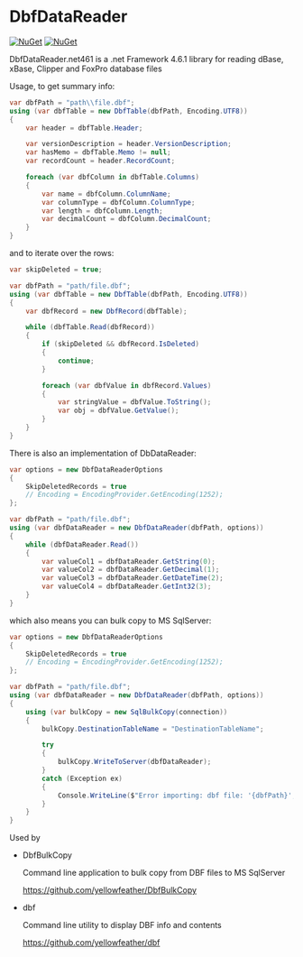 # DbfDataReader

[![NuGet](https://img.shields.io/nuget/dt/DbfDataReader.svg)](https://www.nuget.org/packages/DbfDataReader.net461) 
[![NuGet](https://img.shields.io/nuget/vpre/DbfDataReader.svg)](https://www.nuget.org/packages/DbfDataReader.net461)

DbfDataReader.net461 is a .net Framework 4.6.1 library for reading dBase, xBase, Clipper and FoxPro database files

Usage, to get summary info:

```csharp
var dbfPath = "path\\file.dbf";
using (var dbfTable = new DbfTable(dbfPath, Encoding.UTF8))
{
    var header = dbfTable.Header;

    var versionDescription = header.VersionDescription;
    var hasMemo = dbfTable.Memo != null;
    var recordCount = header.RecordCount;

    foreach (var dbfColumn in dbfTable.Columns)
    {
        var name = dbfColumn.ColumnName;
        var columnType = dbfColumn.ColumnType;
        var length = dbfColumn.Length;
        var decimalCount = dbfColumn.DecimalCount;
    }
}
```

and to iterate over the rows:

```csharp
var skipDeleted = true;

var dbfPath = "path/file.dbf";
using (var dbfTable = new DbfTable(dbfPath, Encoding.UTF8))
{        
    var dbfRecord = new DbfRecord(dbfTable);

    while (dbfTable.Read(dbfRecord))
    {
        if (skipDeleted && dbfRecord.IsDeleted)
        {
            continue;
        }

        foreach (var dbfValue in dbfRecord.Values)
        {
            var stringValue = dbfValue.ToString();
            var obj = dbfValue.GetValue();
        }
    }
}
```

There is also an implementation of DbDataReader:

```csharp
var options = new DbfDataReaderOptions
{
    SkipDeletedRecords = true
    // Encoding = EncodingProvider.GetEncoding(1252);
};

var dbfPath = "path/file.dbf";
using (var dbfDataReader = new DbfDataReader(dbfPath, options))
{
    while (dbfDataReader.Read())
    {
        var valueCol1 = dbfDataReader.GetString(0);
        var valueCol2 = dbfDataReader.GetDecimal(1);
        var valueCol3 = dbfDataReader.GetDateTime(2);
        var valueCol4 = dbfDataReader.GetInt32(3);
    }
}
```

which also means you can bulk copy to MS SqlServer:

```csharp
var options = new DbfDataReaderOptions
{
    SkipDeletedRecords = true
    // Encoding = EncodingProvider.GetEncoding(1252);
};

var dbfPath = "path/file.dbf";
using (var dbfDataReader = new DbfDataReader(dbfPath, options))
{
    using (var bulkCopy = new SqlBulkCopy(connection))
    {
        bulkCopy.DestinationTableName = "DestinationTableName";

        try
        {
            bulkCopy.WriteToServer(dbfDataReader);
        }
        catch (Exception ex)
        {
            Console.WriteLine($"Error importing: dbf file: '{dbfPath}', exception: {ex.Message}");
        }
    }
}
```

Used by 

- DbfBulkCopy

    Command line application to bulk copy from DBF files to MS SqlServer
    
    https://github.com/yellowfeather/DbfBulkCopy

- dbf

    Command line utility to display DBF info and contents
    
    https://github.com/yellowfeather/dbf
